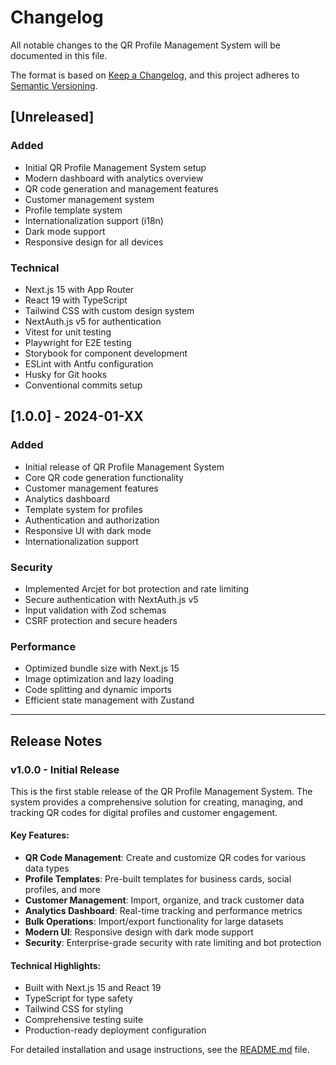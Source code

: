 # Changelog

All notable changes to the QR Profile Management System will be documented in this file.

The format is based on [Keep a Changelog](https://keepachangelog.com/en/1.0.0/),
and this project adheres to [Semantic Versioning](https://semver.org/spec/v2.0.0.html).

## [Unreleased]

### Added
- Initial QR Profile Management System setup
- Modern dashboard with analytics overview
- QR code generation and management features
- Customer management system
- Profile template system
- Internationalization support (i18n)
- Dark mode support
- Responsive design for all devices

### Technical
- Next.js 15 with App Router
- React 19 with TypeScript
- Tailwind CSS with custom design system
- NextAuth.js v5 for authentication
- Vitest for unit testing
- Playwright for E2E testing
- Storybook for component development
- ESLint with Antfu configuration
- Husky for Git hooks
- Conventional commits setup

## [1.0.0] - 2024-01-XX

### Added
- Initial release of QR Profile Management System
- Core QR code generation functionality
- Customer management features
- Analytics dashboard
- Template system for profiles
- Authentication and authorization
- Responsive UI with dark mode
- Internationalization support

### Security
- Implemented Arcjet for bot protection and rate limiting
- Secure authentication with NextAuth.js v5
- Input validation with Zod schemas
- CSRF protection and secure headers

### Performance
- Optimized bundle size with Next.js 15
- Image optimization and lazy loading
- Code splitting and dynamic imports
- Efficient state management with Zustand

---

## Release Notes

### v1.0.0 - Initial Release

This is the first stable release of the QR Profile Management System. The system provides a comprehensive solution for creating, managing, and tracking QR codes for digital profiles and customer engagement.

#### Key Features:
- **QR Code Management**: Create and customize QR codes for various data types
- **Profile Templates**: Pre-built templates for business cards, social profiles, and more
- **Customer Management**: Import, organize, and track customer data
- **Analytics Dashboard**: Real-time tracking and performance metrics
- **Bulk Operations**: Import/export functionality for large datasets
- **Modern UI**: Responsive design with dark mode support
- **Security**: Enterprise-grade security with rate limiting and bot protection

#### Technical Highlights:
- Built with Next.js 15 and React 19
- TypeScript for type safety
- Tailwind CSS for styling
- Comprehensive testing suite
- Production-ready deployment configuration

For detailed installation and usage instructions, see the [README.md](README.md) file.

